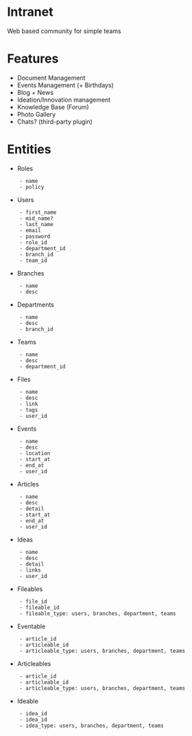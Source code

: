 
# Intranet
Web based community for simple teams

# Features
+ Document Management
+ Events Management (+ Birthdays)
+ Blog + News
+ Ideation/Innovation management
+ Knowledge Base (Forum)
+ Photo Gallery
+ Chats? (third-party plugin)


# Entities
+ Roles
```
    - name
    - policy
```

+ Users
```
    - first_name
    - mid_name?
    - last_name
    - email
    - password
    - role_id
    - department_id
    - branch_id
    - team_id
```

+ Branches
```
    - name
    - desc
```

+ Departments
```
    - name
    - desc
    - branch_id
```

+ Teams
```
    - name
    - desc
    - department_id
```

+ Files
```
    - name
    - desc
    - link
    - tags
    - user_id
```

+ Events
```
    - name
    - desc
    - location
    - start_at
    - end_at
    - user_id
```

+ Articles
```
    - name
    - desc
    - detail
    - start_at
    - end_at
    - user_id
```

+ Ideas
```
    - name
    - desc
    - detail
    - links
    - user_id
```

+ Fileables
```
    - file_id
    - fileable_id
    - fileable_type: users, branches, department, teams
```

+ Eventable
```
    - article_id
    - articleable_id
    - articleable_type: users, branches, department, teams
```

+ Articleables
```
    - article_id
    - articleable_id
    - articleable_type: users, branches, department, teams
```

+ Ideable
```
    - idea_id
    - idea_id
    - idea_type: users, branches, department, teams
```

